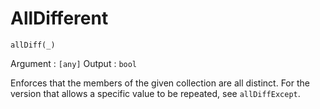# AllDifferent
```essence
allDiff(_)
```

Argument : `[any]`
Output   : `bool`

Enforces that the members of the given collection are all distinct.
For the version that allows a specific value to be repeated, see `allDiffExcept`.